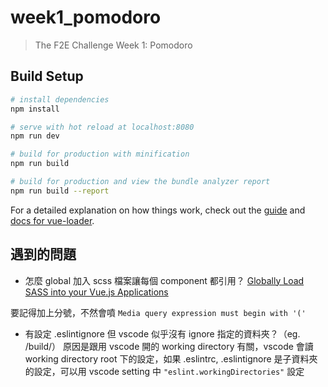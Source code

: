 # week1_pomodoro

> The F2E Challenge Week 1: Pomodoro

## Build Setup

``` bash
# install dependencies
npm install

# serve with hot reload at localhost:8080
npm run dev

# build for production with minification
npm run build

# build for production and view the bundle analyzer report
npm run build --report
```

For a detailed explanation on how things work, check out the [guide](http://vuejs-templates.github.io/webpack/) and [docs for vue-loader](http://vuejs.github.io/vue-loader).

## 遇到的問題

- 怎麼 global 加入 scss 檔案讓每個 component 都引用？
[Globally Load SASS into your Vue.js Applications](https://vueschool.io/articles/vuejs-tutorials/globally-load-sass-into-your-vue-js-applications/)

要記得加上分號，不然會噴 `Media query expression must begin with '('`

- 有設定 .eslintignore 但 vscode 似乎沒有 ignore 指定的資料夾？（eg. /build/）
原因是跟用 vscode 開的 working directory 有關，vscode 會讀 working directory root 下的設定，如果 .eslintrc, .eslintignore 是子資料夾的設定，可以用 vscode setting 中 `"eslint.workingDirectories"` 設定
